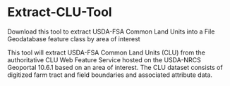 # Extract-CLU-Tool
Download this tool to extract USDA-FSA Common Land Units into a File Geodatabase feature class by area of interest

This tool will extract USDA-FSA Common Land Units (CLU) from the authoritative CLU Web Feature Service hosted on the USDA-NRCS Geoportal 10.6.1 based on an area of interest. The CLU dataset consists of digitized farm tract and field boundaries and associated attribute data.
